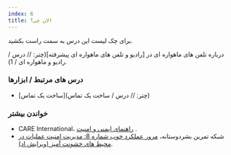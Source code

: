 ```yaml
---
index: 6
title: الان چی؟
---
```

برای چک لیست این درس به سمت راست بکشید.

درباره تلفن های ماهواره ای در [رادیو و تلفن های ماهواره ای پیشرفته](چتر: // درس / رادیو و ماهواره ای / 1).

### درس های مرتبط / ابزارها

*   [ساخت یک تماس](چتر: // درس / ساخت یک تماس)

### خواندن بیشتر

*   CARE International، [راهنمای ایمنی و امنیت](https://www.eisf.eu/wp-content/uploads/2014/09/0614-Macpherson-2004-CARE-International-Safety-and-Security-Handbook.pdf) .
*   شبکه تمرین بشردوستانه، [مرور عملکرد خوب شماره 8: مدیریت امنیت عملیات در محیط های خشونت آمیز (ویرایش اد)](http://odihpn.org/wp-content/uploads/2010/11/GPR_8_revised2.pdf).